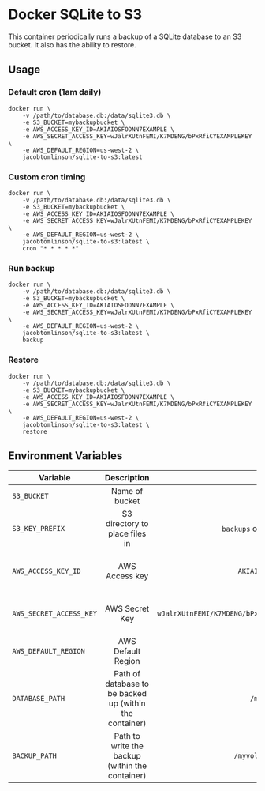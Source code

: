 # Docker SQLite to S3

This container periodically runs a backup of a SQLite database to an S3 bucket. It also has the ability to restore.

## Usage

### Default cron (1am daily)

```shell
docker run \
    -v /path/to/database.db:/data/sqlite3.db \
    -e S3_BUCKET=mybackupbucket \
    -e AWS_ACCESS_KEY_ID=AKIAIOSFODNN7EXAMPLE \
    -e AWS_SECRET_ACCESS_KEY=wJalrXUtnFEMI/K7MDENG/bPxRfiCYEXAMPLEKEY \
    -e AWS_DEFAULT_REGION=us-west-2 \
    jacobtomlinson/sqlite-to-s3:latest
```

### Custom cron timing

```shell
docker run \
    -v /path/to/database.db:/data/sqlite3.db \
    -e S3_BUCKET=mybackupbucket \
    -e AWS_ACCESS_KEY_ID=AKIAIOSFODNN7EXAMPLE \
    -e AWS_SECRET_ACCESS_KEY=wJalrXUtnFEMI/K7MDENG/bPxRfiCYEXAMPLEKEY \
    -e AWS_DEFAULT_REGION=us-west-2 \
    jacobtomlinson/sqlite-to-s3:latest \
    cron "* * * * *"
```

### Run backup

```shell
docker run \
    -v /path/to/database.db:/data/sqlite3.db \
    -e S3_BUCKET=mybackupbucket \
    -e AWS_ACCESS_KEY_ID=AKIAIOSFODNN7EXAMPLE \
    -e AWS_SECRET_ACCESS_KEY=wJalrXUtnFEMI/K7MDENG/bPxRfiCYEXAMPLEKEY \
    -e AWS_DEFAULT_REGION=us-west-2 \
    jacobtomlinson/sqlite-to-s3:latest \
    backup
```

### Restore

```shell
docker run \
    -v /path/to/database.db:/data/sqlite3.db \
    -e S3_BUCKET=mybackupbucket \
    -e AWS_ACCESS_KEY_ID=AKIAIOSFODNN7EXAMPLE \
    -e AWS_SECRET_ACCESS_KEY=wJalrXUtnFEMI/K7MDENG/bPxRfiCYEXAMPLEKEY \
    -e AWS_DEFAULT_REGION=us-west-2 \
    jacobtomlinson/sqlite-to-s3:latest \
    restore
```

## Environment Variables

| Variable        | Description      | Example Usage  | Default   | Optional?  |
| --------------- |:---------------:| -----:| -----:| --------:|
| `S3_BUCKET`               | Name of bucket | `mybucketname` | None | No |
| `S3_KEY_PREFIX` | S3 directory to place files in | `backups` or `backups/sqlite` | None | Yes |
| `AWS_ACCESS_KEY_ID`       | AWS Access key | `AKIAIOSFODNN7EXAMPLE` | None      | Yes (if using instance role) |
| `AWS_SECRET_ACCESS_KEY`   |  AWS Secret Key |  `wJalrXUtnFEMI/K7MDENG/bPxRfiCYEXAMPLEKEY` | None   | Yes (if using instance role) |
| `AWS_DEFAULT_REGION`   | AWS Default Region | `us-west-2`    | `us-west-1`   | Yes |
| `DATABASE_PATH` | Path of database to be backed up (within the container)   | `/myvolume/mydb.db` | `/data/sqlite3.db`   | Yes |
| `BACKUP_PATH` | Path to write the backup (within the container)  | `/myvolume/mybackup.db` | `${DATABASE_PATH}.bak`   | Yes |

